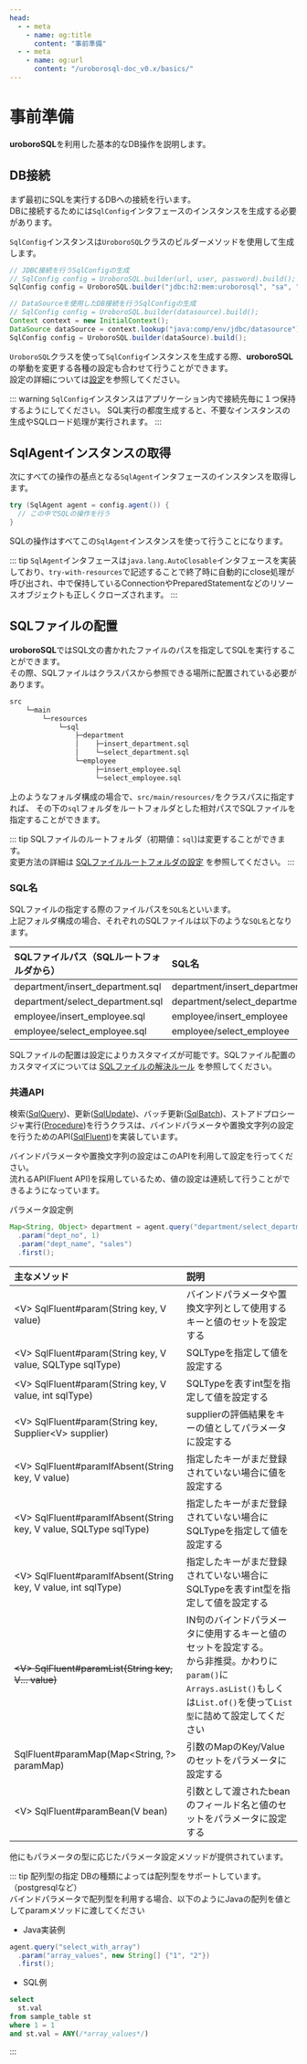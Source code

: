 ```yaml
---
head:
  - - meta
    - name: og:title
      content: "事前準備"
  - - meta
    - name: og:url
      content: "/uroborosql-doc_v0.x/basics/"
---
```


# 事前準備

**uroboroSQL**を利用した基本的なDB操作を説明します。

## DB接続

まず最初にSQLを実行するDBへの接続を行います。  
DBに接続するためには`SqlConfig`インタフェースのインスタンスを生成する必要があります。

`SqlConfig`インスタンスは`UroboroSQL`クラスのビルダーメソッドを使用して生成します。

```java
// JDBC接続を行うSqlConfigの生成
// SqlConfig config = UroboroSQL.builder(url, user, password).build();
SqlConfig config = UroboroSQL.builder("jdbc:h2:mem:uroborosql", "sa", "").build();

// DataSourceを使用したDB接続を行うSqlConfigの生成
// SqlConfig config = UroboroSQL.builder(datasource).build();
Context context = new InitialContext();
DataSource dataSource = context.lookup("java:comp/env/jdbc/datasource");
SqlConfig config = UroboroSQL.builder(dataSource).build();

```

`UroboroSQL`クラスを使って`SqlConfig`インスタンスを生成する際、**uroboroSQL**の挙動を変更する各種の設定も合わせて行うことができます。  
設定の詳細については[設定](../configuration/index.md)を参照してください。

::: warning
`SqlConfig`インスタンスはアプリケーション内で接続先毎に１つ保持するようにしてください。
SQL実行の都度生成すると、不要なインスタンスの生成やSQLロード処理が実行されます。
:::

## SqlAgentインスタンスの取得

次にすべての操作の基点となる`SqlAgent`インタフェースのインスタンスを取得します。

```java
try (SqlAgent agent = config.agent()) {
  // この中でSQLの操作を行う
}
```

SQLの操作はすべてこの`SqlAgent`インスタンスを使って行うことになります。

::: tip
`SqlAgent`インタフェースは`java.lang.AutoClosable`インタフェースを実装しており、`try-with-resources`で記述することで終了時に自動的にclose処理が呼び出され、中で保持しているConnectionやPreparedStatementなどのリソースオブジェクトも正しくクローズされます。
:::

## SQLファイルの配置

**uroboroSQL**ではSQL文の書かれたファイルのパスを指定してSQLを実行することができます。  
その際、SQLファイルはクラスパスから参照できる場所に配置されている必要があります。

```txt
src
    └─main
        └─resources
            └─sql
                ├─department
                │    ├─insert_department.sql
                │    └─select_department.sql
                └─employee
                     ├─insert_employee.sql
                     └─select_employee.sql
```

上のようなフォルダ構成の場合で、`src/main/resources/`をクラスパスに指定すれば、
その下の`sql`フォルダをルートフォルダとした相対パスでSQLファイルを指定することができます。

::: tip
SQLファイルのルートフォルダ（初期値：`sql`)は変更することができます。  
変更方法の詳細は [SQLファイルルートフォルダの設定](../configuration/sql-manager.md#sqlファイルルートフォルダの設定) を参照してください。
:::

### SQL名

SQLファイルの指定する際のファイルパスを`SQL名`といいます。  
上記フォルダ構成の場合、それぞれのSQLファイルは以下のような`SQL名`となります。

| SQLファイルパス（SQLルートフォルダから） | SQL名                        |
| :--------------------------------------- | :--------------------------- |
| department/insert_department.sql         | department/insert_department |
| department/select_department.sql         | department/select_department |
| employee/insert_employee.sql             | employee/insert_employee     |
| employee/select_employee.sql             | employee/select_employee     |

SQLファイルの配置は設定によりカスタマイズが可能です。SQLファイル配置のカスタマイズについては [SQLファイルの解決ルール](../advanced/#sqlファイルの解決ルール) を参照してください。

### 共通API

検索([SqlQuery](https://github.com/future-architect/uroborosql/blob/main/src/main/java/jp/co/future/uroborosql/fluent/SqlQuery.java))、更新([SqlUpdate](https://github.com/future-architect/uroborosql/blob/main/src/main/java/jp/co/future/uroborosql/fluent/SqlUpdate.java))、バッチ更新([SqlBatch](https://github.com/future-architect/uroborosql/blob/main/src/main/java/jp/co/future/uroborosql/fluent/SqlBatch.java))、ストアドプロシージャ実行([Procedure](https://github.com/future-architect/uroborosql/blob/main/src/main/java/jp/co/future/uroborosql/fluent/Procedure.java))を行うクラスは、バインドパラメータや置換文字列の設定を行うためのAPI([SqlFluent](https://github.com/future-architect/uroborosql/blob/main/src/main/java/jp/co/future/uroborosql/fluent/SqlFluent.java))を実装しています。

バインドパラメータや置換文字列の設定はこのAPIを利用して設定を行ってください。  
流れるAPI(Fluent API)を採用しているため、値の設定は連続して行うことができるようになっています。

パラメータ設定例

```java
Map<String, Object> department = agent.query("department/select_department")
  .param("dept_no", 1)
  .param("dept_name", "sales")
  .first();
```

| 主なメソッド                                                         | 説明                                                                                                                                                                                                   |
| :------------------------------------------------------------------- | :----------------------------------------------------------------------------------------------------------------------------------------------------------------------------------------------------- |
| <V&gt; SqlFluent#param(String key, V value)                          | バインドパラメータや置換文字列として使用するキーと値のセットを設定する                                                                                                                                 |
| <V&gt; SqlFluent#param(String key, V value, SQLType sqlType)         | SQLTypeを指定して値を設定する                                                                                                                                                                          |
| <V&gt; SqlFluent#param(String key, V value, int sqlType)             | SQLTypeを表すint型を指定して値を設定する                                                                                                                                                               |
| <V&gt; SqlFluent#param(String key, Supplier<V&gt; supplier)          | supplierの評価結果をキーの値としてパラメータに設定する <Badge text="0.10.1+"/>                                                                                                                         |
| <V&gt; SqlFluent#paramIfAbsent(String key, V value)                  | 指定したキーがまだ登録されていない場合に値を設定する                                                                                                                                                   |
| <V&gt; SqlFluent#paramIfAbsent(String key, V value, SQLType sqlType) | 指定したキーがまだ登録されていない場合にSQLTypeを指定して値を設定する                                                                                                                                  |
| <V&gt; SqlFluent#paramIfAbsent(String key, V value, int sqlType)     | 指定したキーがまだ登録されていない場合にSQLTypeを表すint型を指定して値を設定する                                                                                                                       |
| ~~<V&gt; SqlFluent#paramList(String key, V... value)~~               | IN句のバインドパラメータに使用するキーと値のセットを設定する。<br><Badge text="0.14.0+" /> から非推奨。かわりに`param()`に`Arrays.asList()`もしくは`List.of()`を使って`List型`に詰めて設定してください |
| SqlFluent#paramMap(Map<String, ?&gt; paramMap)                       | 引数のMapのKey/Valueのセットをパラメータに設定する                                                                                                                                                     |
| <V&gt; SqlFluent#paramBean(V bean)                                   | 引数として渡されたbeanのフィールド名と値のセットをパラメータに設定する                                                                                                                                 |

他にもパラメータの型に応じたパラメータ設定メソッドが提供されています。

::: tip 配列型の指定
DBの種類によっては配列型をサポートしています。（postgresqlなど）  
バインドパラメータで配列型を利用する場合、以下のようにJavaの配列を値としてparamメソッドに渡してください

- Java実装例

```java
agent.query("select_with_array")
  .param("array_values", new String[] {"1", "2"})
  .first();
```

- SQL例

```sql
select
  st.val
from sample_table st
where 1 = 1
and st.val = ANY(/*array_values*/)
```

:::
